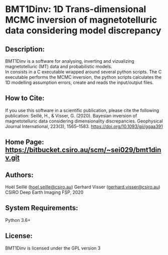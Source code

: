 # BMT1Dinv: 1D Trans-dimensional MCMC inversion of magnetotelluric data considering model discrepancy

## Description:
BMT1Dinv is a software for analysing, inverting and vizualizing magnetotelluric (MT) data and probabilistic models.  
In consists in a C executable wrapped around several python scripts. The C executable performs the MCMC inversion, the python scripts calculates the 1D modelling assumption errors, create and reads the input/output files. 

## How to Cite:
If you use this software in a scientific publication, please cite the following publication:
Seillé, H., & Visser, G. (2020). Bayesian inversion of magnetotelluric data considering dimensionality discrepancies. Geophysical Journal International, 223(3), 1565–1583. https://doi.org/10.1093/gji/ggaa391

## Home Page: https://bitbucket.csiro.au/scm/~sei029/bmt1dinv.git

## Authors:
Hoël Seillé (hoel.seille@csiro.au)
Gerhard Visser (gerhard.visser@csiro.au)
CSIRO Deep Earth Imaging FSP, 2020

## System Requirements:
Python 3.6+

## License:
BMT1Dinv is licensed under the GPL version 3